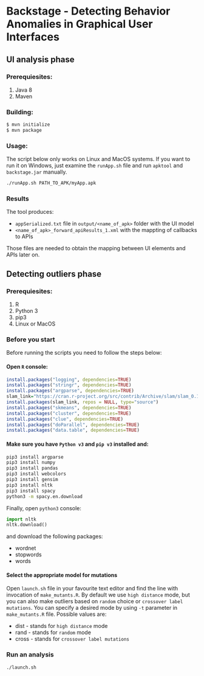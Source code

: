 # Backstage - Detecting Behavior Anomalies in Graphical User Interfaces

## UI analysis phase

### Prerequiesites:
1. Java 8
2. Maven


### Building:
```bash
$ mvn initialize
$ mvn package
```
### Usage:
The script below only works on Linux and MacOS systems. If you want to run it on Windows, just examine the `runApp.sh` file and run `apktool` and `backstage.jar` manually.
```bash
./runApp.sh PATH_TO_APK/myApp.apk
```

### Results
The tool produces:
* `appSerialized.txt` file in `output/<name_of_apk>` folder with the UI model
* `<name_of_apk>_forward_apiResults_1.xml` with the mappting of callbacks to APIs

Those files are needed to obtain the mapping between UI elements and APIs later on. 

## Detecting outliers phase 

### Prerequiesites:
1. R
2. Python 3
3. pip3 
4. Linux or MacOS

### Before you start
Before running the scripts you need to follow the steps below:
#### Open `R` console:
```R
install.packages("logging", dependencies=TRUE)
install.packages("stringr", dependencies=TRUE)
install.packages("argparse", dependencies=TRUE)
slam_link="https://cran.r-project.org/src/contrib/Archive/slam/slam_0.1-37.tar.gz"
install.packages(slam_link, repos = NULL, type="source")
install.packages("skmeans", dependencies=TRUE)
install.packages("cluster", dependencies=TRUE)
install.packages("clue", dependencies=TRUE)
install.packages("doParallel", dependencies=TRUE)
install.packages("data.table", dependencies=TRUE)
```
####  Make sure you have `Python v3` and `pip v3` installed and: 
```bash
pip3 install argparse
pip3 install numpy
pip3 install pandas
pip3 install webcolors
pip3 install gensim
pip3 install nltk
pip3 install spacy
python3 -m spacy.en.download
```
Finally, open `python3` console:
```python
import nltk
nltk.download()
```
and download the following packages:
* wordnet
* stopwords
* words

#### Select the appropriate model for mutations
Open `launch.sh` file in your favourite text editor and find the line with invocation of `make_mutants.R`.
By default we use `high distance` mode, but you can also make outliers based on `random` choice or `crossover label mutations`.
You can specify a desired mode by using `-t` parameter in `make_mutants.R` file. Possible values are:
* dist - stands for `high distance` mode
* rand - stands for `random` mode
* cross - stands for `crossover label mutations`

### Run an analysis
```bash
./launch.sh
```
